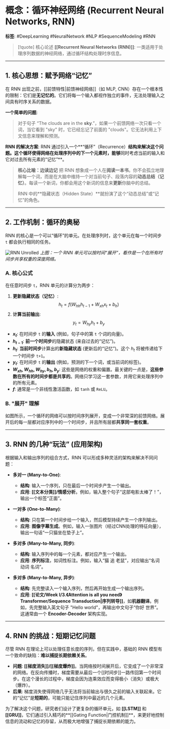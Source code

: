 # 概念：循环神经网络 (Recurrent Neural Networks, RNN)

**标签**: #DeepLearning #NeuralNetwork #NLP #SequenceModeling #RNN

> [!quote] 核心论述
> **[[Recurrent Neural Networks (RNN)]]**: 一类适用于处理序列数据的神经网络，通过循环结构处理时序信息。

---

## 1. 核心思想：赋予网络“记忆”

在 RNN 出现之前，[[前馈特性|前馈神经网络]]（如 MLP, CNN）存在一个根本性的限制：它们是**无记忆的**。它们将每一个输入都视作独立的事件，无法处理输入之间具有时序关系的数据。

**一个简单的问题**:
> 对于句子 “The clouds are in the **sky**.”，如果一个前馈网络一次只看一个词，当它看到 "sky" 时，它已经忘记了前面的 "clouds"。它无法利用上下文信息来理解和预测。

**RNN 的解决方案**:
RNN 通过引入一个**“循环”（Recurrence）**结构来解决这个问题。这个循环使得网络在处理序列中的下一个元素时，能够**同时考虑当前的输入和它对过去所有元素的“记忆”**。

> **核心比喻：边读边记**
> 把 RNN 想象成一个人在**阅读一本书**。你不会孤立地理解每一个词，而是在大脑中维持一个对当前句子、段落内容的**动态总结（记忆）**。每读一个新词，你都会用这个新词的信息来**更新**你脑中的总结。
>
> RNN 中的**隐藏状态（Hidden State）**就扮演了这个“动态总结”或“记忆”的角色。

---

## 2. 工作机制：循环的奥秘

RNN 的核心是一个可以“循环”的单元。在处理序列时，这个单元在每一个时间步 `t` 都会执行相同的任务。

![RNN Unrolled](https://miro.medium.com/v2/resize:fit:1400/1*LGTp_N-a_5s-33_202-kGg.gif)
*上图：一个 RNN 单元可以按时间“展开”，看作是一个在所有时间步共享权重的深度网络。*

### A. 核心公式

在任意时间步 `t`，RNN 单元的计算分为两步：

1.  **更新隐藏状态（记忆）**:
    $$ h_t = f(W_{hh}h_{t-1} + W_{xh}x_t + b_h) $$
2.  **计算当前输出**:
    $$ y_t = W_{hy}h_t + b_y $$

- **$x_t$**: 在时间步 `t` 的**输入** (例如，句子中的第 `t` 个词的向量)。
- **$h_{t-1}$**: **前一个时间步**的隐藏状态 (来自过去的“记忆”)。
- **$h_t$**: **当前时间步**计算出的**新隐藏状态** (更新后的“记忆”)。这个 $h_t$ 将被传递给下一个时间步 `t+1`。
- **$y_t$**: 在时间步 `t` 的**输出** (例如，预测的下一个词，或当前词的标签)。
- **$W_{xh}, W_{hh}, W_{hy}, b_h, b_y$**: 这些是网络的权重和偏置。最关键的一点是，**这些参数在所有的时间步都是共享的**。网络只学习这一套参数，并用它来处理序列中的所有元素。
- **$f$**: 通常是一个非线性激活函数，如 `tanh` 或 `ReLU`。

### B. "展开" 理解
如图所示，一个循环的网络可以按时间序列展开，变成一个非常深的前馈网络。展开后的每一层都对应序列中的一个时间步，并且所有层都**共享同一套权重**。

---

## 3. RNN 的几种“玩法” (应用架构)

根据输入和输出序列的组合方式，RNN 可以形成多种灵活的架构来解决不同问题：

- **多对一 (Many-to-One)**:
    - **结构**: 输入一个序列，只在最后一个时间步产生一个输出。
    - **应用**: **[[文本分类]]/情感分析**。例如，输入整个句子“这部电影太棒了！”，输出一个标签“正面”。

- **一对多 (One-to-Many)**:
    - **结构**: 只在第一个时间步给一个输入，然后模型持续产生一个序列输出。
    - **应用**: **图像字幕生成**。例如，输入一张图片（经过CNN处理的特征向量），输出一句话“一只猫坐在垫子上”。

- **多对多 (Many-to-Many, 同步)**:
    - **结构**: 输入序列中的每一个元素，都对应产生一个输出。
    - **应用**: **序列标注**，如词性标注。例如，输入“猫 追 老鼠”，对应输出“名词 动词 名词”。

- **多对多 (Many-to-Many, 异步)**:
    - **结构**: 先完整读入一个输入序列，然后再开始生成一个输出序列。
    - **应用**: **[[论文/Week Ⅰ/3.《Attention is all you need》Transformer/Sequence Transduction|序列转导]]**，如**机器翻译**。例如，先完整输入英文句子 "Hello world"，再输出中文句子“你好 世界”。这通常由一个 **Encoder-Decoder** 架构实现。

---

## 4. RNN 的挑战：短期记忆问题

尽管 RNN 在理论上可以处理任意长度的序列，但在实践中，基础的 RNN 模型有一个致命的缺陷：**难以捕捉长期依赖关系**。

- **问题**: **[[梯度消失]]/[[梯度爆炸]]**。当网络按时间展开后，它变成了一个非常深的网络。在反向传播时，梯度需要从最后一个[[时间步]]一路传回第一个时间步。在这个漫长的过程中，梯度会因为连乘效应而变得极小（消失）或极大（爆炸）。
- **后果**: 梯度消失使得网络几乎无法将当前输出与很久之前的输入关联起来。它的“记忆”是**短期的**，可能只能记住序列中最近的几个元素。

为了解决这个问题，研究者们设计了更复杂的循环单元，如 **[[LSTM]]** 和 **[[GRU]]**，它们通过引入精巧的**[[Gating Function|门控机制]]**，来更好地控制信息的流动和记忆的存留，从而极大地增强了捕捉长期依赖的能力。